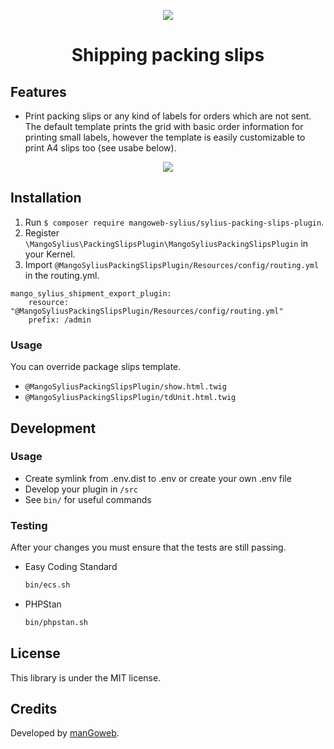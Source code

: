 <p align="center">
    <a href="https://www.mangoweb.cz/en/" target="_blank">
        <img src="https://avatars0.githubusercontent.com/u/38423357?s=200&v=4"/>
    </a>
</p>
<h1 align="center">Shipping packing slips</h1>

## Features

* Print packing slips or any kind of labels for orders which are not sent. The default template prints the grid with basic order information for printing small labels, however the template is easily customizable to print A4 slips too (see usabe below).

<p align="center">
	<img src="https://raw.githubusercontent.com/mangoweb-sylius/SyliusPackingSlipsPlugin/master/doc/admin.png"/>
</p>

## Installation

1. Run `$ composer require mangoweb-sylius/sylius-packing-slips-plugin`.
2. Register `\MangoSylius\PackingSlipsPlugin\MangoSyliusPackingSlipsPlugin` in your Kernel.
3. Import `@MangoSyliusPackingSlipsPlugin/Resources/config/routing.yml` in the routing.yml.

```
mango_sylius_shipment_export_plugin:
    resource: "@MangoSyliusPackingSlipsPlugin/Resources/config/routing.yml"
    prefix: /admin
```

### Usage

You can override package slips template.

* `@MangoSyliusPackingSlipsPlugin/show.html.twig`
* `@MangoSyliusPackingSlipsPlugin/tdUnit.html.twig`

## Development

### Usage

- Create symlink from .env.dist to .env or create your own .env file
- Develop your plugin in `/src`
- See `bin/` for useful commands

### Testing

After your changes you must ensure that the tests are still passing.
* Easy Coding Standard
  ```bash
  bin/ecs.sh
  ```
* PHPStan
  ```bash
  bin/phpstan.sh
  ```
License
-------
This library is under the MIT license.

Credits
-------
Developed by [manGoweb](https://www.mangoweb.eu/).

